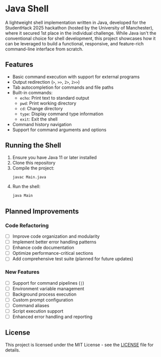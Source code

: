 # Java Shell

A lightweight shell implementation written in Java, developed for the StudentHack 2025 hackathon (hosted by the University of Manchester), where it secured 1st place in the individual challenge.
While Java isn't the conventional choice for shell development, this project showcases how it can be leveraged to build a functional, responsive, and feature-rich command-line interface from scratch.

## Features

- Basic command execution with support for external programs
- Output redirection (`>`, `>>`, `2>`, `2>>`)
- Tab autocompletion for commands and file paths
- Built-in commands:
  - `echo`: Print text to standard output
  - `pwd`: Print working directory
  - `cd`: Change directory
  - `type`: Display command type information
  - `exit`: Exit the shell
- Command history navigation
- Support for command arguments and options

## Running the Shell

1. Ensure you have Java 11 or later installed
2. Clone this repository
3. Compile the project:
   ```bash
   javac Main.java
   ```
4. Run the shell:
   ```bash
   java Main
   ```

## Planned Improvements

### Code Refactoring

- [ ] Improve code organization and modularity
- [ ] Implement better error handling patterns
- [ ] Enhance code documentation
- [ ] Optimize performance-critical sections
- [ ] Add comprehensive test suite (planned for future updates)

### New Features

- [ ] Support for command pipelines (`|`)
- [ ] Environment variable management
- [ ] Background process execution
- [ ] Custom prompt configuration
- [ ] Command aliases
- [ ] Script execution support
- [ ] Enhanced error handling and reporting

## License

This project is licensed under the MIT License - see the [LICENSE](LICENSE) file for details.
